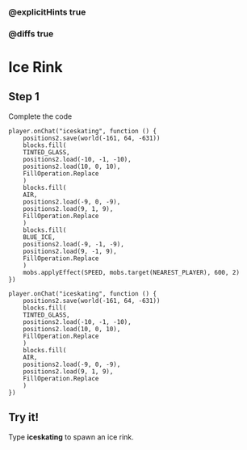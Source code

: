 ### @explicitHints true

### @diffs true

# Ice Rink

## Step 1

Complete the code

```blocks
player.onChat("iceskating", function () {
    positions2.save(world(-161, 64, -631))
    blocks.fill(
    TINTED_GLASS,
    positions2.load(-10, -1, -10),
    positions2.load(10, 0, 10),
    FillOperation.Replace
    )
    blocks.fill(
    AIR,
    positions2.load(-9, 0, -9),
    positions2.load(9, 1, 9),
    FillOperation.Replace
    )
    blocks.fill(
    BLUE_ICE,
    positions2.load(-9, -1, -9),
    positions2.load(9, -1, 9),
    FillOperation.Replace
    )
    mobs.applyEffect(SPEED, mobs.target(NEAREST_PLAYER), 600, 2)
})
```

```template
player.onChat("iceskating", function () {
    positions2.save(world(-161, 64, -631))
    blocks.fill(
    TINTED_GLASS,
    positions2.load(-10, -1, -10),
    positions2.load(10, 0, 10),
    FillOperation.Replace
    )
    blocks.fill(
    AIR,
    positions2.load(-9, 0, -9),
    positions2.load(9, 1, 9),
    FillOperation.Replace
    )
})
```

## Try it!

Type **iceskating** to spawn an ice rink.